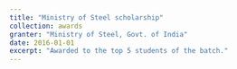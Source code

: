 ```yaml
---
title: "Ministry of Steel scholarship"
collection: awards
granter: "Ministry of Steel, Govt. of India"
date: 2016-01-01
excerpt: "Awarded to the top 5 students of the batch."
---
```

